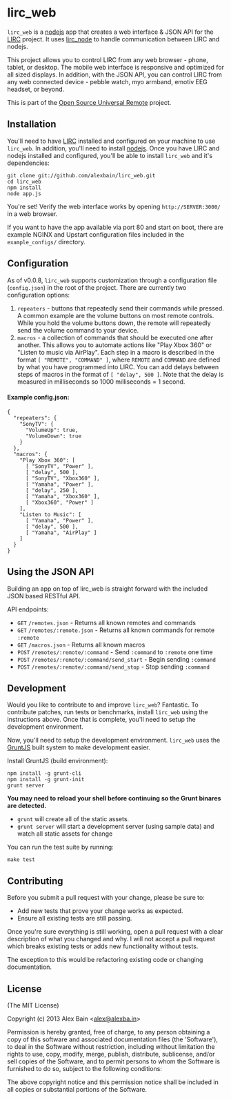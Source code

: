 lirc_web
========

``lirc_web`` is a [nodejs](http://nodejs.org) app that creates a web interface & JSON API for the [LIRC](http://lirc.org) project. It uses [lirc_node](https://github.com/alexbain/lirc_node) to handle communication between LIRC and nodejs.

This project allows you to control LIRC from any web browser - phone, tablet, or desktop. The mobile web interface is responsive and optimized for all sized displays. In addition, with the JSON API, you can control LIRC from any web connected device - pebble watch, myo armband, emotiv EEG headset, or beyond.

This is part of the [Open Source Universal Remote](http://opensourceuniversalremote.com) project.


## Installation

You'll need to have [LIRC](http://lirc.org) installed and configured on your machine to use ``lirc_web``. In addition, you'll need to install [nodejs](http://nodejs.org). Once you have LIRC and nodejs installed and configured, you'll be able to install ``lirc_web`` and it's dependencies:

    git clone git://github.com/alexbain/lirc_web.git
    cd lirc_web
    npm install
    node app.js

You're set! Verify the web interface works by opening ``http://SERVER:3000/`` in a web browser.

If you want to have the app available via port 80 and start on boot, there are example NGINX and Upstart configuration files included in the ``example_configs/`` directory.


## Configuration

As of v0.0.8, ``lirc_web`` supports customization through a configuration file (``config.json``) in the root of the project. There are currently two configuration options:

1. ``repeaters`` - buttons that repeatedly send their commands while pressed. A common example are the volume buttons on most remote controls. While you hold the volume buttons down, the remote will repeatedly send the volume command to your device.
2. ``macros`` - a collection of commands that should be executed one after another. This allows you to automate actions like "Play Xbox 360" or "Listen to music via AirPlay". Each step in a macro is described in the format ``[ "REMOTE", "COMMAND" ]``, where ``REMOTE`` and ``COMMAND`` are defined by what you have programmed into LIRC. You can add delays between steps of macros in the format of ``[ "delay", 500 ]``. Note that the delay is measured in milliseconds so 1000 milliseconds = 1 second.


#### Example config.json:


    {
      "repeaters": {
        "SonyTV": {
          "VolumeUp": true,
          "VolumeDown": true
        }
      },
      "macros": {
        "Play Xbox 360": [
          [ "SonyTV", "Power" ],
          [ "delay", 500 ],
          [ "SonyTV", "Xbox360" ],
          [ "Yamaha", "Power" ],
          [ "delay", 250 ],
          [ "Yamaha", "Xbox360" ],
          [ "Xbox360", "Power" ]
        ],
        "Listen to Music": [
          [ "Yamaha", "Power" ],
          [ "delay", 500 ],
          [ "Yamaha", "AirPlay" ]
        ]
      }
    }


## Using the JSON API

Building an app on top of lirc_web is straight forward with the included JSON based RESTful API.

API endpoints:

* ``GET`` ``/remotes.json`` - Returns all known remotes and commands
* ``GET`` ``/remotes/:remote.json`` - Returns all known commands for remote ``:remote``
* ``GET`` ``/macros.json`` - Returns all known macros
* ``POST`` ``/remotes/:remote/:command`` - Send ``:command`` to ``:remote`` one time
* ``POST`` ``/remotes/:remote/:command/send_start`` - Begin sending ``:command``
* ``POST`` ``/remotes/:remote/:command/send_stop`` - Stop sending ``:command``


## Development

Would you like to contribute to and improve ``lirc_web``? Fantastic. To contribute
patches, run tests or benchmarks, install ``lirc_web`` using the instructions above. Once that is complete, you'll need to setup the development environment.

Now, you'll need to setup the development environment. ``lirc_web`` uses the [GruntJS](http://gruntjs.com/) built system to make development easier.

Install GruntJS (build environment):

    npm install -g grunt-cli
    npm install -g grunt-init
    grunt server


**You may need to reload your shell before continuing so the Grunt binares are detected.**

* ``grunt`` will create all of the static assets.
* ``grunt server`` will start a development server (using sample data) and watch all static assets for change

You can run the test suite by running:

```
make test
```

## Contributing

Before you submit a pull request with your change, please be sure to:

* Add new tests that prove your change works as expected.
* Ensure all existing tests are still passing.

Once you're sure everything is still working, open a pull request with a clear
description of what you changed and why. I will not accept a pull request which
breaks existing tests or adds new functionality without tests.

The exception to this would be refactoring existing code or changing documentation.


## License

(The MIT License)

Copyright (c) 2013 Alex Bain &lt;alex@alexba.in&gt;

Permission is hereby granted, free of charge, to any person obtaining
a copy of this software and associated documentation files (the
'Software'), to deal in the Software without restriction, including
without limitation the rights to use, copy, modify, merge, publish,
distribute, sublicense, and/or sell copies of the Software, and to
permit persons to whom the Software is furnished to do so, subject to
the following conditions:

The above copyright notice and this permission notice shall be
included in all copies or substantial portions of the Software.

